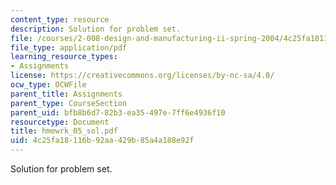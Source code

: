 ```yaml
---
content_type: resource
description: Solution for problem set.
file: /courses/2-008-design-and-manufacturing-ii-spring-2004/4c25fa18116b92aa429b85a4a188e92f_hmewrk_05_sol.pdf
file_type: application/pdf
learning_resource_types:
- Assignments
license: https://creativecommons.org/licenses/by-nc-sa/4.0/
ocw_type: OCWFile
parent_title: Assignments
parent_type: CourseSection
parent_uid: bfb8b6d7-82b3-ea35-497e-7ff6e4936f10
resourcetype: Document
title: hmewrk_05_sol.pdf
uid: 4c25fa18-116b-92aa-429b-85a4a188e92f
---
```

Solution for problem set.